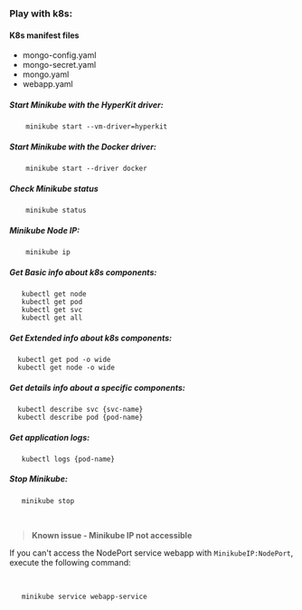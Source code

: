 
### Play with k8s:

#### K8s manifest files 
* mongo-config.yaml
* mongo-secret.yaml
* mongo.yaml
* webapp.yaml


##### Start Minikube with the HyperKit driver:
```shell
    minikube start --vm-driver=hyperkit 
```
##### Start Minikube with the Docker driver:
```shell
    minikube start --driver docker 
```
##### Check Minikube  status
```shell
    minikube status
```

##### Minikube Node IP:
```shell
    minikube ip
```

##### Get Basic info about k8s components:
```shell
   kubectl get node
   kubectl get pod
   kubectl get svc
   kubectl get all
```
##### Get Extended info about k8s components:
```shell
  kubectl get pod -o wide
  kubectl get node -o wide
```

##### Get details info about a specific components:
```shell
  kubectl describe svc {svc-name}
  kubectl describe pod {pod-name}
```

##### Get application logs:
```shell
   kubectl logs {pod-name}
```

##### Stop Minikube:
```shell
   minikube stop
```

<br />

 >  **Known issue - Minikube IP not accessible** 

If you can't access the NodePort service webapp with `MinikubeIP:NodePort`, execute the following command:

<br />

```shell
   minikube service webapp-service
```
   